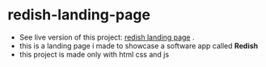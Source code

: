 # redish-landing-page
* See live version of this project: [redish landing page](https://younes-aouka.github.io/redish-landing-page/) .<br>
* this is a landing page i made to showcase a software app called <b>Redish</b>
* this project is made only with html css and js
